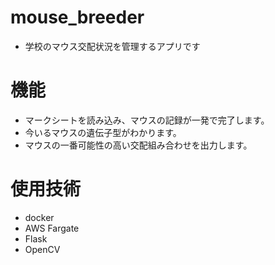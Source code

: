 # mouse_breeder
- 学校のマウス交配状況を管理するアプリです
# 機能
- マークシートを読み込み、マウスの記録が一発で完了します。
- 今いるマウスの遺伝子型がわかります。
- マウスの一番可能性の高い交配組み合わせを出力します。
# 使用技術
- docker
- AWS Fargate
- Flask
- OpenCV
